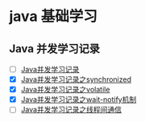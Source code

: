# java 基础学习

## Java 并发学习记录

- [ ] [Java并发学习记录](Java并发学习记录.md)
- [x] [Java并发学习记录之synchronized](Java并发学习记录之synchronized.md)
- [X] [Java并发学习记录之volatile](Java并发学习记录之volatile.md)
- [x] [Java并发学习记录之wait-notify机制](Java并发学习记录之wait-notify机制.md)
- [ ] [Java并发学习记录之线程间通信](Java并发学习记录之线程间通信.md)
